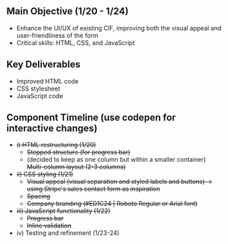 ## Main Objective (1/20 - 1/24)
- Enhance the UI/UX of existing CIF, improving both the visual appeal and user-friendliness of the form
- Critical skills: HTML, CSS, and JavaScript

## Key Deliverables
- Improved HTML code
- CSS stylesheet
- JavaScript code

## Component Timeline (use codepen for interactive changes)
- ~~i) HTML restructuring (1/20)~~
  - ~~Stepped structure (for progress bar)~~
  - (decided to keep as one column but within a smaller container) ~~Multi-column layout (2-3 columns)~~
- ~~ii) CSS styling (1/21)~~
  - ~~Visual appeal (visual separation and styled labels and buttons) -> using Stripe's sales contact form as inspiration~~
  - ~~Spacing~~
  - ~~Company branding (#ED1C24 | Roboto Regular or Arial font)~~
- ~~iii) JavaScript functionality (1/22)~~
  - ~~Progress bar~~
  - ~~Inline validation~~
- iv) Testing and refinement (1/23-24)
